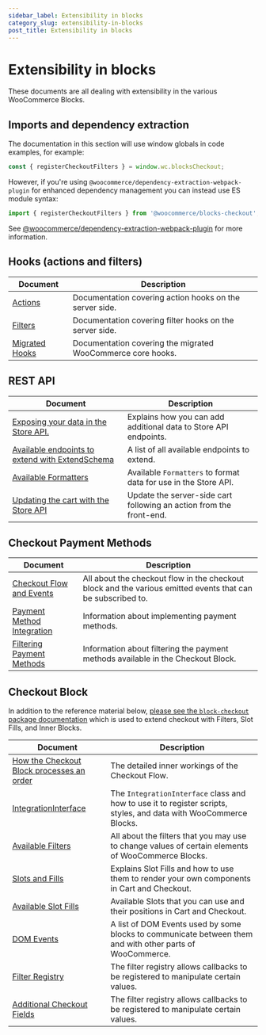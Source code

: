 ```yaml
---
sidebar_label: Extensibility in blocks
category_slug: extensibility-in-blocks
post_title: Extensibility in blocks
---
```


# Extensibility in blocks

These documents are all dealing with extensibility in the various WooCommerce Blocks.

## Imports and dependency extraction

The documentation in this section will use window globals in code examples, for example:

```js
const { registerCheckoutFilters } = window.wc.blocksCheckout;
```

However, if you're using `@woocommerce/dependency-extraction-webpack-plugin` for enhanced dependency management you can instead use ES module syntax:

```js
import { registerCheckoutFilters } from '@woocommerce/blocks-checkout';
```

See [@woocommerce/dependency-extraction-webpack-plugin](https://www.npmjs.com/package/@woocommerce/dependency-extraction-webpack-plugin) for more information.

## Hooks (actions and filters)

| Document                                                                                                                                               | Description                                                 |
| ------------------------------------------------------------------------------------------------------------------------------------------------------ | ----------------------------------------------------------- |
| [Actions](https://github.com/woocommerce/woocommerce/blob/trunk/plugins/woocommerce/client/blocks/docs/third-party-developers/extensibility/hooks/actions.md)  | Documentation covering action hooks on the server side.     |
| [Filters](https://github.com/woocommerce/woocommerce/blob/trunk/plugins/woocommerce/client/blocks/docs/third-party-developers/extensibility/hooks/filters.md) | Documentation covering filter hooks on the server side.     |
| [Migrated Hooks](/docs/block-development/reference/hooks/migrated-hooks/)                                                               | Documentation covering the migrated WooCommerce core hooks. |

## REST API

| Document                                                                                                                                                                                                                | Description                                                         |
| ----------------------------------------------------------------------------------------------------------------------------------------------------------------------------------------------------------------------- | ------------------------------------------------------------------- |
| [Exposing your data in the Store API.](https://github.com/woocommerce/woocommerce/blob/trunk/plugins/woocommerce/client/blocks/docs/third-party-developers/extensibility/rest-api/extend-rest-api-add-data.md)                 | Explains how you can add additional data to Store API endpoints.    |
| [Available endpoints to extend with ExtendSchema](https://github.com/woocommerce/woocommerce/blob/trunk/plugins/woocommerce/client/blocks/docs/third-party-developers/extensibility/rest-api/available-endpoints-to-extend.md) | A list of all available endpoints to extend.                        |
| [Available Formatters](https://github.com/woocommerce/woocommerce/blob/trunk/plugins/woocommerce/client/blocks/docs/third-party-developers/extensibility/rest-api/extend-rest-api-formatters.md)                               | Available `Formatters` to format data for use in the Store API.     |
| [Updating the cart with the Store API](https://github.com/woocommerce/woocommerce/blob/trunk/plugins/woocommerce/client/blocks/docs/third-party-developers/extensibility/rest-api/extend-rest-api-update-cart.md)              | Update the server-side cart following an action from the front-end. |

## Checkout Payment Methods

| Document                                                                                                                                  | Description                                                                                                 |
| ----------------------------------------------------------------------------------------------------------------------------------------- | ----------------------------------------------------------------------------------------------------------- |
| [Checkout Flow and Events](/docs/block-development/extensible-blocks/cart-and-checkout-blocks/checkout-payment-methods/checkout-flow-and-events/)                            | All about the checkout flow in the checkout block and the various emitted events that can be subscribed to. |
| [Payment Method Integration](/docs/block-development/extensible-blocks/cart-and-checkout-blocks/checkout-payment-methods/payment-method-integration/) | Information about implementing payment methods.                                                             |
| [Filtering Payment Methods](/docs/block-development/extensible-blocks/cart-and-checkout-blocks/checkout-payment-methods/filtering-payment-methods/)    | Information about filtering the payment methods available in the Checkout Block.                            |

## Checkout Block

In addition to the reference material below, [please see the `block-checkout` package documentation](https://github.com/woocommerce/woocommerce/blob/trunk/plugins/woocommerce/client/blocks/packages/checkout/README.md) which is used to extend checkout with Filters, Slot Fills, and Inner Blocks.

| Document                                                                                                                                         | Description                                                                                                       |
| ------------------------------------------------------------------------------------------------------------------------------------------------ | ----------------------------------------------------------------------------------------------------------------- |
| [How the Checkout Block processes an order](/docs/block-development/extensible-blocks/cart-and-checkout-blocks/how-checkout-processes-an-order/) | The detailed inner workings of the Checkout Flow.                                                                 |
| [IntegrationInterface](/docs/block-development/reference/integration-interface/)                               | The `IntegrationInterface` class and how to use it to register scripts, styles, and data with WooCommerce Blocks. |
| [Available Filters](/docs/block-development/extensible-blocks/cart-and-checkout-blocks/filters-in-cart-and-checkout/)                                 | All about the filters that you may use to change values of certain elements of WooCommerce Blocks.                |
| [Slots and Fills](/docs/block-development/reference/slot-fills/)                                                       | Explains Slot Fills and how to use them to render your own components in Cart and Checkout.                       |
| [Available Slot Fills](/docs/block-development/extensible-blocks/cart-and-checkout-blocks/available-slot-fills/)                                                | Available Slots that you can use and their positions in Cart and Checkout.                                        |
| [DOM Events](/docs/block-development/extensible-blocks/cart-and-checkout-blocks/dom-events/)                                                               | A list of DOM Events used by some blocks to communicate between them and with other parts of WooCommerce.         |
| [Filter Registry](https://github.com/woocommerce/woocommerce/blob/trunk/plugins/woocommerce/client/blocks/packages/checkout/filter-registry/README.md)  | The filter registry allows callbacks to be registered to manipulate certain values.                               |
| [Additional Checkout Fields](/docs/block-development/extensible-blocks/cart-and-checkout-blocks/additional-checkout-fields/)                               | The filter registry allows callbacks to be registered to manipulate certain values.                               |
